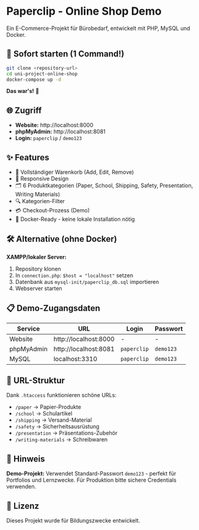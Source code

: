 # Paperclip - Online Shop Demo

Ein E-Commerce-Projekt für Bürobedarf, entwickelt mit PHP, MySQL und Docker.

## 🚀 Sofort starten (1 Command!)

```bash
git clone <repository-url>
cd uni-project-online-shop
docker-compose up -d
```

**Das war's!** 🎉

## 🌐 Zugriff

- **Website:** http://localhost:8000
- **phpMyAdmin:** http://localhost:8081
- **Login:** `paperclip` / `demo123`

## ✨ Features

- 🛒 Vollständiger Warenkorb (Add, Edit, Remove)
- 📱 Responsive Design 
- 🗂️ 6 Produktkategorien (Paper, School, Shipping, Safety, Presentation, Writing Materials)
- 🔍 Kategorien-Filter
- 💳 Checkout-Prozess (Demo)
- 🐳 Docker-Ready - keine lokale Installation nötig

## 🛠 Alternative (ohne Docker)

**XAMPP/lokaler Server:**
1. Repository klonen
2. In `connection.php`: `$host = "localhost"` setzen  
3. Datenbank aus `mysql-init/paperclip_db.sql` importieren
4. Webserver starten

## 📋 Demo-Zugangsdaten

| Service | URL | Login | Passwort |
|---------|-----|-------|----------|
| Website | http://localhost:8000 | - | - |
| phpMyAdmin | http://localhost:8081 | `paperclip` | `demo123` |
| MySQL | localhost:3310 | `paperclip` | `demo123` |

## 🎯 URL-Struktur

Dank `.htaccess` funktionieren schöne URLs:
- `/paper` → Papier-Produkte
- `/school` → Schulartikel
- `/shipping` → Versand-Material
- `/safety` → Sicherheitsausrüstung
- `/presentation` → Präsentations-Zubehör
- `/writing-materials` → Schreibwaren

## 🚨 Hinweis

**Demo-Projekt:** Verwendet Standard-Passwort `demo123` - perfekt für Portfolios und Lernzwecke. Für Produktion bitte sichere Credentials verwenden.

## 📄 Lizenz

Dieses Projekt wurde für Bildungszwecke entwickelt.
